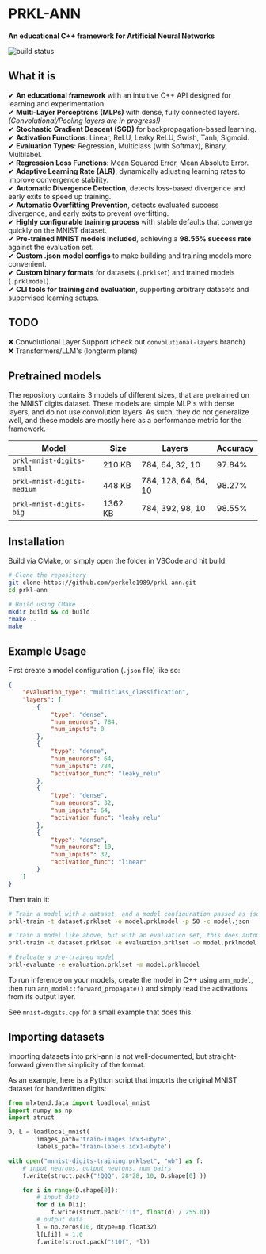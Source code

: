 # PRKL-ANN  
**An educational C++ framework for Artificial Neural Networks**  

![build status](https://github.com/perkele1989/prkl-ann/actions/workflows/cmake-multi-platform.yml/badge.svg)

## What it is  
✔ **An educational framework** with an intuitive C++ API designed for learning and experimentation.  
✔ **Multi-Layer Perceptrons (MLPs)** with dense, fully connected layers. *(Convolutional/Pooling layers are in progress!)*  
✔ **Stochastic Gradient Descent (SGD)** for backpropagation-based learning.  
✔ **Activation Functions**: Linear, ReLU, Leaky ReLU, Swish, Tanh, Sigmoid.  
✔ **Evaluation Types**: Regression, Multiclass (with Softmax), Binary, Multilabel.  
✔ **Regression Loss Functions**: Mean Squared Error, Mean Absolute Error.  
✔ **Adaptive Learning Rate (ALR)**, dynamically adjusting learning rates to improve convergence stability.  
✔ **Automatic Divergence Detection**, detects loss-based divergence and early exits to speed up training.  
✔ **Automatic Overfitting Prevention**, detects evaluated success divergence, and early exits to prevent overfitting.  
✔ **Highly configurable training process** with stable defaults that converge quickly on the MNIST dataset.  
✔ **Pre-trained MNIST models included**, achieving a **98.55% success rate** against the evaluation set.  
✔ **Custom .json model configs** to make building and training models more convenient.  
✔ **Custom binary formats** for datasets (`.prklset`) and trained models (`.prklmodel`).  
✔ **CLI tools for training and evaluation**, supporting arbitrary datasets and supervised learning setups.  

## TODO
❌ Convolutional Layer Support (check out `convolutional-layers` branch)  
❌ Transformers/LLM's (longterm plans)

## Pretrained models
The repository contains 3 models of different sizes, that are pretrained on the MNIST digits dataset. These models are simple MLP's with dense layers, and do not use convolution layers. As such, they do not generalize well, and these models are mostly here as a performance metric for the framework.

| Model | Size | Layers | Accuracy |
| ---| --- | --- | --- |
|`prkl-mnist-digits-small`|210 KB|784, 64, 32, 10|97.84%|
|`prkl-mnist-digits-medium`|448 KB|784, 128, 64, 64, 10|98.27%|
|`prkl-mnist-digits-big`|1362 KB|784, 392, 98, 10|98.55%|

## Installation  

Build via CMake, or simply open the folder in VSCode and hit build.

```sh
# Clone the repository
git clone https://github.com/perkele1989/prkl-ann.git
cd prkl-ann

# Build using CMake
mkdir build && cd build
cmake ..
make
```

## Example Usage  

First create a model configuration (`.json` file) like so:

```json
{
    "evaluation_type": "multiclass_classification",
    "layers": [
        {
            "type": "dense",
            "num_neurons": 784,
            "num_inputs": 0
        },
        {
            "type": "dense",
            "num_neurons": 64,
            "num_inputs": 784,
            "activation_func": "leaky_relu"
        },
        {
            "type": "dense",
            "num_neurons": 32,
            "num_inputs": 64,
            "activation_func": "leaky_relu"
        },
        {
            "type": "dense",
            "num_neurons": 10,
            "num_inputs": 32,
            "activation_func": "linear"
        }
    ]
}
```

Then train it:

```sh
# Train a model with a dataset, and a model configuration passed as json
prkl-train -t dataset.prklset -o model.prklmodel -p 50 -c model.json

# Train a model like above, but with an evaluation set, this does automatic overfitting prevention!
prkl-train -t dataset.prklset -e evaluation.prklset -o model.prklmodel -p 50 -c model.json

# Evaluate a pre-trained model
prkl-evaluate -e evaluation.prklset -m model.prklmodel
```

To run inference on your models, create the model in C++ using `ann_model`, then run `ann_model::forward_propagate()` and simply read the activations from its output layer.

See `mnist-digits.cpp` for a small example that does this.

## Importing datasets  

Importing datasets into prkl-ann is not well-documented, but straight-forward given the simplicity of the format.

As an example, here is a Python script that imports the original MNIST dataset for handwritten digits:

```python
from mlxtend.data import loadlocal_mnist
import numpy as np
import struct 

D, L = loadlocal_mnist(
        images_path='train-images.idx3-ubyte', 
        labels_path='train-labels.idx1-ubyte')

with open("mnnist-digits-training.prklset", "wb") as f:
    # input neurons, output neurons, num pairs 
    f.write(struct.pack("!QQQ", 28*28, 10, D.shape[0] ))

    for i in range(D.shape[0]):
        # input data
        for d in D[i]:
            f.write(struct.pack("!1f", float(d) / 255.0))
        # output data
        l = np.zeros(10, dtype=np.float32)
        l[L[i]] = 1.0
        f.write(struct.pack("!10f", *l))
```

